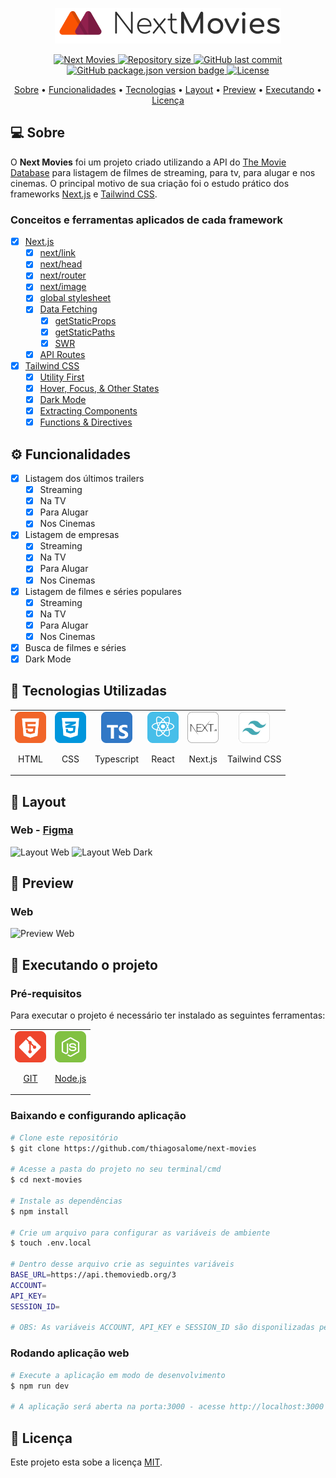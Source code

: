 <!-- Logo -->
<p align="center">
  <img src="./.github/logo.png" alt="Next Movies" title="Next Movies">
</p>

<!-- Badges -->
<p align="center">
  <a href="http://next-movies.thiagosalome.vercel.app/" target="_blank"><img alt="Next Movies" title="Next Movies" src="https://img.shields.io/badge/Aplica%C3%A7%C3%A3o-Next Movies-FA5302" />
  <img alt="Repository size" src="https://img.shields.io/github/repo-size/thiagosalome/next-movies?color=FA5302">
  <img alt="GitHub last commit" src="https://img.shields.io/github/last-commit/thiagosalome/next-movies?color=FA5302">
  <img alt="GitHub package.json version badge" src="https://img.shields.io/github/downloads/thiagosalome/next-movies/total?color=FA5302">
  <img alt="License" src="https://img.shields.io/badge/license-MIT-FA5302?color=FA5302">
</p>

<!-- Indice-->
<p align="center">
 <a href="#computer-sobre">Sobre</a> •
 <a href="#gear-funcionalidades">Funcionalidades</a> •
 <a href="#wrench-tecnologias-utilizadas">Tecnologias</a> •
 <a href="#art-layout">Layout</a> •  
 <a href="#movie_camera-preview">Preview</a> •
 <a href="#rocket-executando-o-projeto">Executando</a> •
 <a href="#memo-licença">Licença</a>
</p>

## :computer: Sobre

O **Next Movies** foi um projeto criado utilizando a API do [The Movie Database](https://developers.themoviedb.org/3) para listagem de filmes de streaming, para tv, para alugar e nos cinemas. O principal motivo de sua criação foi o estudo prático dos frameworks [Next.js](https://nextjs.org/) e [Tailwind CSS](https://tailwindcss.com/).

### Conceitos e ferramentas aplicados de cada framework

- [x] [Next.js](https://nextjs.org/)
  - [x] [next/link](https://nextjs.org/docs/api-reference/next/link)
  - [x] [next/head](https://nextjs.org/docs/api-reference/next/head)
  - [x] [next/router](https://nextjs.org/docs/api-reference/next/router)
  - [x] [next/image](https://nextjs.org/docs/api-reference/next/image)
  - [x] [global stylesheet](https://nextjs.org/docs/basic-features/built-in-css-support#adding-a-global-stylesheet)
  - [x] [Data Fetching](https://nextjs.org/docs/basic-features/data-fetching)
    - [x] [getStaticProps](https://nextjs.org/docs/basic-features/data-fetching#getstaticprops-static-generation)
    - [x] [getStaticPaths](https://nextjs.org/docs/basic-features/data-fetching#getstaticpaths-static-generation)
    - [x] [SWR](https://nextjs.org/docs/basic-features/data-fetching#swr)
  - [x] [API Routes](https://nextjs.org/docs/api-routes/introduction)
- [x] [Tailwind CSS](https://tailwindcss.com/)
  - [x] [Utility First](https://tailwindcss.com/docs/utility-first)
  - [x] [Hover, Focus, & Other States](https://tailwindcss.com/docs/hover-focus-and-other-states)
  - [x] [Dark Mode](https://tailwindcss.com/docs/dark-mode)
  - [x] [Extracting Components](https://tailwindcss.com/docs/extracting-components)
  - [x] [Functions & Directives](https://tailwindcss.com/docs/functions-and-directives)

## :gear: Funcionalidades

- [x] Listagem dos últimos trailers
  - [x] Streaming
  - [x] Na TV
  - [x] Para Alugar
  - [x] Nos Cinemas
- [x] Listagem de empresas
  - [x] Streaming
  - [x] Na TV
  - [x] Para Alugar
  - [x] Nos Cinemas
- [x] Listagem de filmes e séries populares
  - [x] Streaming
  - [x] Na TV
  - [x] Para Alugar
  - [x] Nos Cinemas
- [x] Busca de filmes e séries
- [x] Dark Mode

## :wrench: Tecnologias Utilizadas

<table>
  <tbody>
    <tr>
      <td align="center">
        <img src="https://raw.githubusercontent.com/thiagosalome/technologies-icons/master/html.png" width='50' alt="HTML">
        <p>HTML</p>
      </td>
      <td align="center">
        <img src="https://raw.githubusercontent.com/thiagosalome/technologies-icons/master/css.png" width='50' alt="CSS">
        <p>CSS</p>
      </td>
      <td align="center">
        <img src="https://raw.githubusercontent.com/thiagosalome/technologies-icons/master/typescript.png" width='50' alt="TypeScript">
        <p>Typescript</p>
      </td>
      <td align="center">
        <img src="https://raw.githubusercontent.com/thiagosalome/technologies-icons/master/react-base.png" width='50' alt="React">
        <p>React</p>
      </td>
      <td align="center">
        <img src="https://raw.githubusercontent.com/thiagosalome/technologies-icons/master/next.png" width='50' alt="Next.js">
        <p>Next.js</p>
      </td>
      <td align="center">
        <img src="https://raw.githubusercontent.com/thiagosalome/technologies-icons/master/tailwind.png" width='50' alt="Tailwind CSS">
        <p>Tailwind CSS</p>
      </td>
    </tr>
  </tbody>
</table>

## :art: Layout

### Web - [Figma](https://www.figma.com/file/TVPfivjWKVy57gw7Cf8to1/Next-Movies?node-id=1%3A14)

<img src="./.github/layout-web-mobile.png" alt="Layout Web" title="Layout Web">
<img src="./.github/layout-web-mobile-dark.png" alt="Layout Web Dark" title="Layout Web Dark">

## :movie_camera: Preview

### Web

<img src="./.github/preview-web-test.gif" alt="Preview Web" title="Preview Web">

## :rocket: Executando o projeto

### Pré-requisitos

Para executar o projeto é necessário ter instalado as seguintes ferramentas:

<table>
  <tbody>
    <tr>
      <td align="center">
        <a href='https://git-scm.com/downloads' target='_blank'>
          <img src="https://raw.githubusercontent.com/thiagosalome/technologies-icons/master/git.png" width='50' alt="GIT">
          <p>GIT</p>
        </a>
      </td>
      <td>
        <a href='https://git-scm.com/downloads' target='_blank'>
          <img src="https://raw.githubusercontent.com/thiagosalome/technologies-icons/master/node.png" width='50' alt="Node.js">
          <p>Node.js</p>
        </a>
      </td>
    </tr>
  </tbody>
</table>

### Baixando e configurando aplicação

```bash
# Clone este repositório
$ git clone https://github.com/thiagosalome/next-movies

# Acesse a pasta do projeto no seu terminal/cmd
$ cd next-movies

# Instale as dependências
$ npm install

# Crie um arquivo para configurar as variáveis de ambiente
$ touch .env.local

# Dentro desse arquivo crie as seguintes variáveis
BASE_URL=https://api.themoviedb.org/3
ACCOUNT=
API_KEY=
SESSION_ID=

# OBS: As variáveis ACCOUNT, API_KEY e SESSION_ID são disponilizadas pela api do The Movie Database. Logo após criar uma conta, vá em https://www.themoviedb.org/settings/api e esses dados estarão lá.
```

### Rodando aplicação web

```bash
# Execute a aplicação em modo de desenvolvimento
$ npm run dev

# A aplicação será aberta na porta:3000 - acesse http://localhost:3000
```

## :memo: Licença

Este projeto esta sobe a licença [MIT](./LICENCE).
